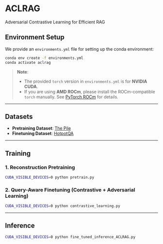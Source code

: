 
# ACLRAG
Adversarial Contrastive Learning for Efficient RAG

## Environment Setup
We provide an `environments.yml` file for setting up the conda environment:

```bash
conda env create -f environments.yml
conda activate aclrag
````

> **Note**:
>
> * The provided `torch` version in `environments.yml` is for **NVIDIA CUDA**.
> * If you are using **AMD ROCm**, please install the ROCm-compatible `torch` manually. See [PyTorch ROCm](https://pytorch.org/get-started/locally/) for details.

---

## Datasets

* **Pretraining Dataset**: [The Pile](https://pile.eleuther.ai/)
* **Finetuning Dataset**: [HotpotQA](https://hotpotqa.github.io/)

---

## Training

### 1. Reconstruction Pretraining

```bash
CUDA_VISIBLE_DEVICES=0 python pretrain.py
```

### 2. Query-Aware Finetuning (Contrastive + Adversarial Learning)

```bash
CUDA_VISIBLE_DEVICES=0 python contrastive_learning.py
```

---

## Inference

```bash
CUDA_VISIBLE_DEVICES=0 python fine_tuned_inference_ACLRAG.py
```


